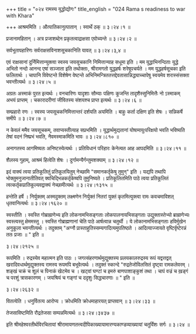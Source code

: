 +++
title = "०२४ रामस्य युद्धोद्योगः"
title_english = "024 Rama s readiness to war with Khara"

+++
आश्रममिति । औत्पातिकानुत्पातान् । स्वार्थे ठक्  ॥  ३।२४।१  ॥   

  

प्रजानामहितान् । अत्र प्रजाशब्देन प्रकृतत्वाद्राक्षसा एवोच्यन्ते  ॥  ३।२४।२  ॥   

  

सर्वभूतापहारिणः सर्वराक्षसविनाशसूचकानिति यावत्  ॥  ३।२४।३,४  ॥   

  

एवं राक्षसानां दुर्निमित्तान्युक्त्वा स्वस्य जयसूचकानि निमित्तान्याह सधूमा इति । मम युद्धाभिनन्दिताः युद्धे अभितो नन्दो आनन्द एषां सञ्जाता इति तथोक्ताः, श्रीरामगतो युद्धहर्षः शरेषूपचर्यते । मम युद्धहर्षसूचका इति फलितार्थः । चापानि विवेष्टन्ते विशेषेण वेष्टन्ते अभिनिमन्त्रिततत्तद्देवतासान्निद्ध्याच्चापेषु स्वयमेव शरास्संसक्ता भवन्तीत्यर्थः  ॥  ३।२४।५  ॥   

  

अग्रतः अस्माकं पुरत इत्यर्थः । वनचारिणः यादृशाः सौम्याः पक्षिणः कूजन्ति तादृशैस्सुनिमित्तैः नो ऽस्माकम् अभयं प्राप्तम् । चकारादरीणां जीवितस्य संशयश्च प्राप्त इत्यर्थः  ॥  ३।२४।६  ॥   

  

सम्प्रहारो रणः । स्वस्य जयसूचकनिमित्तान्तरं दर्शयति अयमिति । बाहुः कर्ता दक्षिण इति शेषः । सन्निकर्षे समीपे  ॥  ३।२४।७  ॥   

  

न केवलं ममैव जयसूचकम्, तवाप्यस्तीत्याह सप्रभमिति । युद्धार्थमुद्यतानां योषामायुःपरिक्षयो भवति भविष्यति तेषां वदनं निष्प्रभं भवति, नैवमस्माकमिति भावः  ॥  ३।२४।८१०  ॥   

  

अनागतस्य आगमिष्यतः अनिष्टस्येत्यर्थः । प्रतिविधानं परिहारः केनेत्यत आह आपदमिति  ॥  ३।२४।११  ॥   

  

शैलस्य गुहाम्, आश्रमं हित्वेति शेषः । दुर्गामन्यैर्गन्तुमशक्याम्  ॥  ३।२४।१२  ॥   

  

इदं वाक्यं त्वया प्रतिकूलितुं प्रतिकूलयितुम् नेच्छामि "समानकर्तृकेषु तुमुन्" इति । यद्यपि तथापि भोक्तुमनुजानातीतिवत् क्वचिद्भिन्नकर्तृकेष्वपि तुमुनिष्यते । प्रतिकूलितमिति पाठे त्वया प्रतिकूलितं त्वत्कर्तृकप्रातिकूल्यवद्वाक्यं नेच्छामीत्यर्थः  ॥  ३।२४।१३१५  ॥   

  

हन्तेति हर्षे । निर्युक्तम् अस्मदुक्तम् लक्ष्मणेन निर्युक्तं नितरां युक्तं कृतमित्युक्त्वा रामः कवचमाविशत् धृतवानित्यर्थः  ॥  ३।२४।१६२०  ॥   

  

स्वस्तीति । स्वस्ति गोब्राह्मणेभ्य इति लोकनामभिसङ्गताः लोकपालनायभिसङ्गताः उद्युक्तास्तेभ्यो ब्राह्मणेभ्यः स्वस्त्यस्तु क्षेममस्तु । स्वस्ति गोब्राह्मणानां चेति पाठे आर्षत्वान्न चतुर्थी । ये लोकानामभिसङ्गताः हविर्मुखेन अनुकूला भवन्तीत्यर्थः । तदुक्तम् "अग्नौ प्रास्ताहुतिस्सम्यगादित्यमुपतिष्ठते । आदित्याज्जायते वृष्टिर्वृष्टेरन्नं ततः प्रजाः  ॥ " इति  ॥   

३।२४।२१२५  ॥   

रूपमिति । रुद्रस्येव महात्मन इति पाठः । जगत्संहरणार्थमुद्युक्तस्य प्रलयकालरुद्रस्य रूपं यद्वत्तद्वत् खरादिवधार्थमुद्युक्तस्य रामस्य रूपमपि बभूवेत्यर्थः । तदुक्तं स्कान्दे "रुद्रतेजोविलसितं दृष्ट्वा रामकलेवरम् । शङ्खं चक्रं च शूलं च पिनाकं खेटमेव च । खट्वां घण्टां च इमरुं बाणपाशाङ्कुशं तथा । चापं वज्रं च ख़ड्गं च परशुं त्रासकारणम् । जयश्रियं च गङ्गां च ददृशुः सिद्धचारणाः  ॥ " इति  ॥   

३।२४।२६३२  ॥   

वितत्येति । धनुर्वितत्य आरोप्य । क्रोधमिति क्रोधमाहारयत् प्राप्तवान्  ॥  ३।२४।३३  ॥   

  

तेजसाविष्टमिति रौद्रतेजसा सम्पन्नमित्यर्थः  ॥  ३।२४।३४३७  ॥   

  

इति श्रीमहेश्वरतीर्थविरचितायां श्रीरामायणतत्त्वदीपिकाख्यायामारण्यकाण्डव्याख्यायां चतुर्विंशः सर्गः  ॥  ३।२४  ॥   

  

